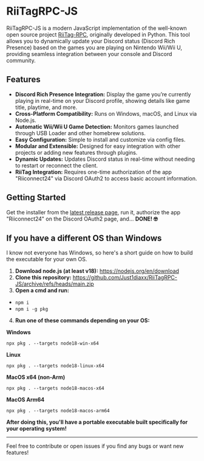 # RiiTagRPC-JS

RiiTagRPC-JS is a modern JavaScript implementation of the well-known open source project [RiiTag-RPC](https://github.com/t0g3pii/RiiTag-RPC), originally developed in Python. This tool allows you to dynamically update your Discord status (Discord Rich Presence) based on the games you are playing on Nintendo Wii/Wii U, providing seamless integration between your console and Discord community.

## Features

- **Discord Rich Presence Integration:** Display the game you’re currently playing in real-time on your Discord profile, showing details like game title, playtime, and more.
- **Cross-Platform Compatibility:** Runs on Windows, macOS, and Linux via Node.js.
- **Automatic Wii/Wii U Game Detection:** Monitors games launched through USB Loader and other homebrew solutions.
- **Easy Configuration:** Simple to install and customize via config files.
- **Modular and Extensible:** Designed for easy integration with other projects or adding new features through plugins.
- **Dynamic Updates:** Updates Discord status in real-time without needing to restart or reconnect the client.
- **RiiTag Integration:** Requires one-time authorization of the app "Riiconnect24" via Discord OAuth2 to access basic account information.

## Getting Started

Get the installer from the [latest release page](https://github.com/Just1diaxx/RiiTagRPC-JS/releases/latest), run it, authorize the app "Riiconnect24" on the Discord OAuth2 page, and... **DONE! 🤓**

## If you have a different OS than Windows

I know not everyone has Windows, so here's a short guide on how to build the executable for your own OS.

1) **Download node.js (at least v18):** https://nodejs.org/en/download
2) **Clone this repository:** https://github.com/Just1diaxx/RiiTagRPC-JS/archive/refs/heads/main.zip
3) **Open a cmd and run:**

- `npm i`
- `npm i -g pkg`
4) **Run one of these commands depending on your OS:**

**Windows**

```
npx pkg . --targets node18-win-x64
```
**Linux**

```
npx pkg . --targets node18-linux-x64
```
**MacOS x64 (non-Arm)**
```
npx pkg . --targets node18-macos-x64
```
**MacOS Arm64**
```
npx pkg . --targets node18-macos-arm64
```

**After doing this, you'll have a portable executable built specifically for your operating system!**

---

Feel free to contribute or open issues if you find any bugs or want new features!
